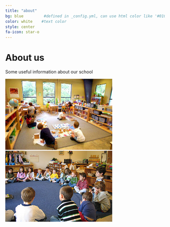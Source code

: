 ```yaml
---
title: "about"
bg: blue         #defined in _config.yml, can use html color like '#010101'
color: white    #text color
style: center
fa-icon: star-o
---
```


# About us
Some useful information about our school

![classroom](/img/classroom1.jpg) ![classroom](/img/classroom2.jpg)
